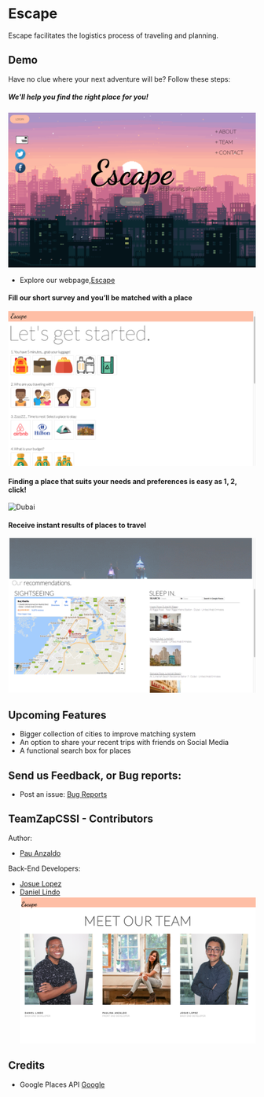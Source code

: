 Escape
============================

Escape facilitates the logistics process of traveling and planning.

## Demo
Have no clue where your next adventure will be? Follow these steps:

##### We'll help you find the right place for you!
![1. Visit our website and login](https://raw.githubusercontent.com/Dlindo28/TeamZapCSSI/master/tutorial/home-page.png)
- Explore our webpage,[Escape](https://zap-escape.appspot.com/)

#### Fill our short survey and you’ll be matched with a place
![2. Answer a few questions](https://raw.githubusercontent.com/Dlindo28/TeamZapCSSI/master/tutorial/survey-page.png)

#### Finding a place that suits your needs and preferences is easy as 1, 2, click!
![Dubai](https://raw.githubusercontent.com/Dlindo28/TeamZapCSSI/master/tutorial/dubai-page.png)


#### Receive instant results of places to travel
![3. Browse your results](https://raw.githubusercontent.com/Dlindo28/TeamZapCSSI/master/tutorial/recommendation-page.png)

## Upcoming Features
* Bigger collection of cities to improve matching system
* An option to share your recent trips with friends on Social Media
* A functional search box for places

## Send us Feedback, or Bug reports:
* Post an issue: [Bug Reports](https://github.com/Dlindo28/TeamZapCSSI/issues)

## TeamZapCSSI - Contributors
Author:
- [Pau Anzaldo ](https://github.com/pauanzaldo)

Back-End Developers:
- [Josue Lopez](https://www.instagram.com/joshh__17/)
- [Daniel Lindo](https://github.com/Dlindo28)
![Our Team](https://raw.githubusercontent.com/Dlindo28/TeamZapCSSI/master/tutorial/our-team.png)


## Credits
* Google Places API [Google](http://google.com/)
